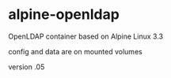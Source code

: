 # alpine-openldap
OpenLDAP container based on Alpine Linux 3.3

config and data are on mounted volumes

version .05

